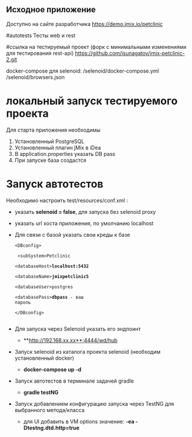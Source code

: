 ## Исходное приложение
Доступно на сайте разработчика https://demo.jmix.io/petclinic

#autotests
Тесты web и rest

#ссылка на тестируемый проект (форк с минимальными изменениями для тестирования rest-api)
https://github.com/isunagatov/jmix-petclinic-2.git

docker-compose для selenoid:
/selenoid/docker-compose.yml /selenoid/browsers.json

# локальный запуск тестируемого проекта
Для старта приложения необходимы 
1. Установленный PostgreSQL
2. Установленный плагин jMix в iDea
3. В application.properties указать DB pass
4. При запуске база создастся

# Запуск автотестов
Необходимо настроить test/resources/conf.xml :

- указать **selenoid = false**, для запуска без selenoid proxy
- <SubSystem> <url> указать url хоста приложения, по умолчанию localhost

- Для связи с базой указать свои креды к базе
   <code> \
   \<DBconfig> \
        <!--### connect database-->
        \<subSystem>Petclinic</subSystem> \
        \<databaseHost>**localhost:5432**</databaseHost> \
        \<databaseName>**jmixpetclinic5**</databaseName> \
        \<databaseUser>postgres</databaseUser> \
        \<databasePass>**dbpass**</databasePass> - ваш пароль \
    \</DBconfig> \
	</code>
- Для запуска через Selenoid указать его эндпоинт
   - <selenoidUrl>**http://192.168.xx.xx**:4444/wd/hub</selenoidUrl>
	 
- Запуск selenoid из каталога проекта selenoid (необходим установленный docker) 
   - **docker-compose up -d**
	
- Запуск автотестов в терминале задачей gradle
   - **gradle testNG**
- Запуск добавлением конфигурацию запуска через TestNG для выбранного метода/класса
   - для UI добавить в VM options значение: **-ea -Dtestng.dtd.http=true**